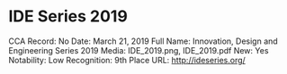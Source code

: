 # IDE Series 2019

CCA Record: No
Date: March 21, 2019
Full Name: Innovation, Design and Engineering Series 2019
Media: IDE_2019.png, IDE_2019.pdf
New: Yes
Notability: Low
Recognition: 9th Place
URL: http://ideseries.org/